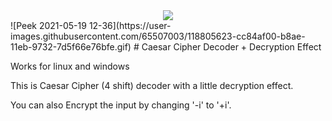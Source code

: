 <div align="center">
  <img src="https://user-images.githubusercontent.com/65507003/118813446-cd6e0e80-b8b7-11eb-8b2f-0cdf233ca8ce.png">
  </div>
![Peek 2021-05-19 12-36](https://user-images.githubusercontent.com/65507003/118805623-cc84af00-b8ae-11eb-9732-7d5f66e76bfe.gif)
# Caesar Cipher Decoder + Decryption Effect

Works for linux and windows

This is Caesar Cipher (4 shift) decoder with a little decryption effect.

You can also Encrypt the input by changing '-i' to '+i'.
